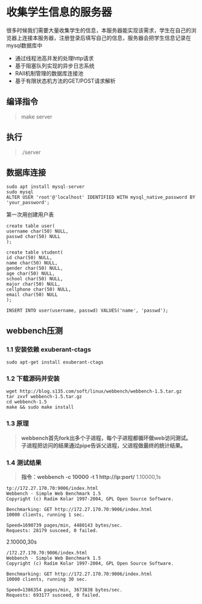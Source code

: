 # 收集学生信息的服务器
很多时候我们需要大量收集学生的信息，本服务器能实现该需求，学生在自己的浏览器上连接本服务器，注册登录后填写自己的信息，服务器会把学生信息记录在mysql数据库中
* 通过线程池高并发的处理http请求
* 基于阻塞队列实现的异步日志系统
* RAII机制管理的数据库连接池
* 基于有限状态机方法的GET/POST请求解析
## 编译指令
> make server
## 执行
> ./server
## 数据库连接
	sudo apt install mysql-server    
	sudo mysql    
	ALTER USER 'root'@'localhost' IDENTIFIED WITH mysql_native_password BY 'your_password';    
第一次用创建用户表  

	create table user(    
	username char(50) NULL,   
	passwd char(50) NULL   
	);   

	create table student(    
	id char(50) NULL,    
	name char(50) NULL,    
	gender char(50) NULL,    
	age char(50) NULL,    
	school char(50) NULL,   
	major char(50) NULL,   
	cellphone char(50) NULL,   
	email char(50) NULL   
	);   

	INSERT INTO user(username, passwd) VALUES('name', 'passwd');   

## webbench压测
### 1.1 安装依赖 exuberant-ctags  
	sudo apt-get install exuberant-ctags
### 1.2 下载源码并安装  
	wget http://blog.s135.com/soft/linux/webbench/webbench-1.5.tar.gz  
	tar zxvf webbench-1.5.tar.gz  
	cd webbench-1.5  
	make && sudo make install
### 1.3 原理
>  **webbench首先fork出多个子进程，每个子进程都循环做web访问测试。子进程把访问的结果通过pipe告诉父进程，父进程做最终的统计结果。**
### 1.4 测试结果
>  **指令：webbench -c 10000 -t 1 http://ip:port/**
1.10000,1s    

	tp://172.27.170.70:9006/index.html
	Webbench - Simple Web Benchmark 1.5
	Copyright (c) Radim Kolar 1997-2004, GPL Open Source Software.

	Benchmarking: GET http://172.27.170.70:9006/index.html
	10000 clients, running 1 sec.

	Speed=1690739 pages/min, 4480143 bytes/sec.
	Requests: 28179 susceed, 0 failed.  
2.10000,30s


	/172.27.170.70:9006/index.html
	Webbench - Simple Web Benchmark 1.5
	Copyright (c) Radim Kolar 1997-2004, GPL Open Source Software.

	Benchmarking: GET http://172.27.170.70:9006/index.html
	10000 clients, running 30 sec.

	Speed=1386354 pages/min, 3673838 bytes/sec.
	Requests: 693177 susceed, 0 failed.
